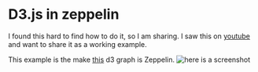 # D3.js in zeppelin
I found this hard to find how to do it, so I am sharing. I saw this on [youtube](https://youtu.be/J6Ei1RMG5Xo?t=12m12s) and want to share it as a working example.

This example is the make [this](http://bl.ocks.org/mbostock/4063269) d3 graph is Zeppelin.
![here is a screenshot](https://github.com/lockwobr/zeppelin-examples/blob/master/d3-screenshot.png)